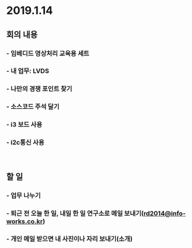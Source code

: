 2019.1.14 
==========================
## 회의 내용

### - 임베디드 영상처리 교육용 세트
### - 내 업무: LVDS
### - 나만의 경쟁 포인트 찾기
### - 소스코드 주석 달기
### - i3 보드 사용
### - i2c통신 사용  
</br>

## 할 일

### - 업무 나누기
### - 퇴근 전 오늘 한 일, 내일 한 일 연구소로 메일 보내기(rd2014@info-works.co.kr)
### - 개인 메일 받으면 내 사진이나 자리 보내기(소개)